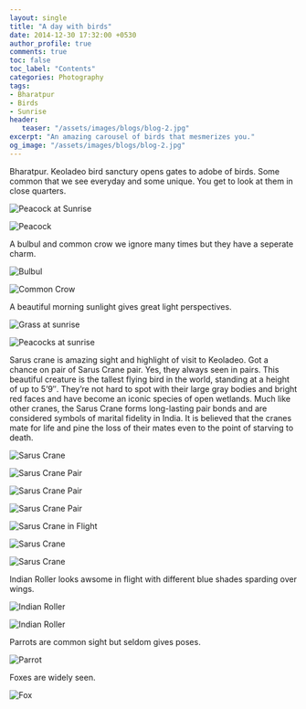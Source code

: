```yaml
---
layout: single
title: "A day with birds"
date: 2014-12-30 17:32:00 +0530
author_profile: true
comments: true
toc: false
toc_label: "Contents"
categories: Photography
tags:
- Bharatpur
- Birds
- Sunrise
header:
   teaser: "/assets/images/blogs/blog-2.jpg"
excerpt: "An amazing carousel of birds that mesmerizes you."
og_image: "/assets/images/blogs/blog-2.jpg"
---
```


Bharatpur. Keoladeo bird sanctury opens gates to adobe of birds. Some common that we see everyday and some unique. You get to look at them in close quarters. 

![Peacock at Sunrise]({{site.url}}/assets/images/blogs/blog-2.jpg)

![Peacock]({{site.url}}/assets/images/blogs/blog-1.jpg)

A bulbul and common crow we ignore many times but they have a seperate charm.

![Bulbul]({{site.url}}/assets/images/blogs/blog-3.jpg)

![Common Crow]({{site.url}}/assets/images/blogs/blog-6.jpg)

A beautiful morning sunlight gives great light perspectives.

![Grass at sunrise]({{site.url}}/assets/images/blogs/blog-4.jpg)

![Peacocks at sunrise]({{site.url}}/assets/images/blogs/blog-5.jpg)

Sarus crane is amazing sight and highlight of visit to Keoladeo. Got a chance on pair of Sarus Crane pair. Yes, they always seen in pairs. This beautiful creature is the tallest flying bird in the world, standing at a height of up to 5’9″. They’re not hard to spot with their large gray bodies and bright red faces and have become an iconic species of open wetlands.
Much like other cranes, the Sarus Crane forms long-lasting pair bonds and are considered symbols of marital fidelity in India. It is believed that the cranes mate for life and pine the loss of their mates even to the point of starving to death. 

![Sarus Crane]({{site.url}}/assets/images/blogs/blog-7.jpg)

![Sarus Crane Pair]({{site.url}}/assets/images/blogs/blog-8.jpg)

![Sarus Crane Pair]({{site.url}}/assets/images/blogs/blog-9.jpg)

![Sarus Crane Pair]({{site.url}}/assets/images/blogs/blog-10.jpg)

![Sarus Crane in Flight]({{site.url}}/assets/images/blogs/blog-11.jpg)

![Sarus Crane]({{site.url}}/assets/images/blogs/blog-12.jpg)

![Sarus Crane]({{site.url}}/assets/images/blogs/blog-13.jpg)

Indian Roller looks awsome in flight with different blue shades sparding over wings. 

![Indian Roller]({{site.url}}/assets/images/blogs/blog-14.jpg)

![Indian Roller]({{site.url}}/assets/images/blogs/blog-16.jpg)

Parrots are common sight but seldom gives poses.

![Parrot]({{site.url}}/assets/images/blogs/blog-15.jpg)

Foxes are widely seen.

![Fox]({{site.url}}/assets/images/blogs/blog-17.jpg)
